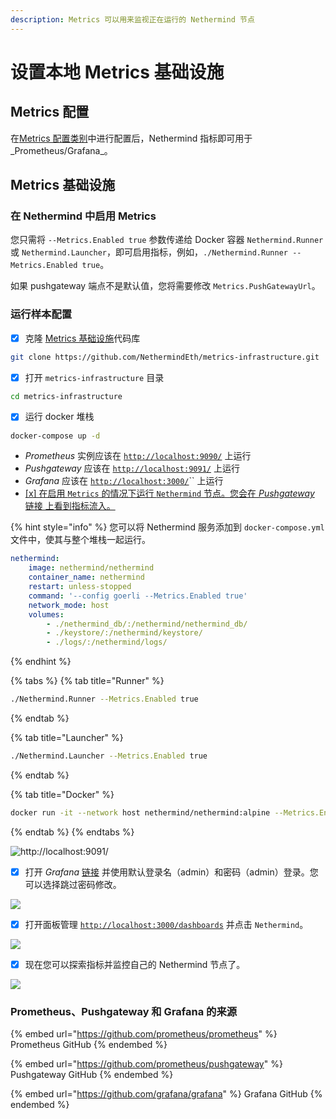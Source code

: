 ```yaml
---
description: Metrics 可以用来监视正在运行的 Nethermind 节点
---
```


# 设置本地 Metrics 基础设施

## Metrics 配置

在[Metrics 配置类别](https://github.com/NethermindEth/docs/tree/bcfb341da537eb05ae9b235a5e5b55dad92c0fbb/ethereum-client/configuration/modules/metrics.md)中进行配置后，Nethermind 指标即可用于_Prometheus/Grafana_。

## Metrics 基础设施

### 在 Nethermind 中启用 Metrics

您只需将 `--Metrics.Enabled true` 参数传递给 Docker 容器 `Nethermind.Runner` 或 `Nethermind.Launcher`，即可启用指标，例如，`./Nethermind.Runner --Metrics.Enabled true`。

如果 pushgateway 端点不是默认值，您将需要修改 `Metrics.PushGatewayUrl`。

### 运行样本配置

* [x] 克隆 [Metrics 基础设施](https://github.com/NethermindEth/metrics-infrastructure)代码库

```bash
git clone https://github.com/NethermindEth/metrics-infrastructure.git
```

* [x] 打开 `metrics-infrastructure` 目录

```bash
cd metrics-infrastructure
```

* [x] 运行 docker 堆栈

```bash
docker-compose up -d
```

* _Prometheus_ 实例应该在 [`http://localhost:9090/`](http://localhost:9090/) 上运行
* _Pushgateway_ 应该在 [`http://localhost:9091/`](http://localhost:9091/) 上运行
* _Grafana_ 应该在 [`http://localhost:3000/`](http://localhost:3000/)\`\` 上运行
* [\[x\] 在启用 `Metrics` 的情况下运行 `Nethermind` 节点。您会在 _Pushgateway_ 链接 上看到指标流入。](http://localhost:9091/)

{% hint style="info" %}
您可以将 Nethermind 服务添加到 `docker-compose.yml` 文件中，使其与整个堆栈一起运行。

```yaml
nethermind:
    image: nethermind/nethermind
    container_name: nethermind
    restart: unless-stopped
    command: '--config goerli --Metrics.Enabled true'
    network_mode: host
    volumes:
        - ./nethermind_db/:/nethermind/nethermind_db/
        - ./keystore/:/nethermind/keystore/
        - ./logs/:/nethermind/logs/
```
{% endhint %}

{% tabs %}
{% tab title="Runner" %}
```bash
./Nethermind.Runner --Metrics.Enabled true
```
{% endtab %}

{% tab title="Launcher" %}
```bash
./Nethermind.Launcher --Metrics.Enabled true
```
{% endtab %}

{% tab title="Docker" %}
```bash
docker run -it --network host nethermind/nethermind:alpine --Metrics.Enabled
```
{% endtab %}
{% endtabs %}

![http://localhost:9091/](https://nethermind.readthedocs.io/en/latest/\_images/pushgateway.png)

* [x] 打开 _Grafana_ [链接](http://localhost:3000) 并使用默认登录名（admin）和密码（admin）登录。您可以选择跳过密码修改。

![](<../../.gitbook/assets/image (28).png>)

* [x] 打开面板管理 [`http://localhost:3000/dashboards`](http://localhost:3000/dashboards) 并点击 `Nethermind`。&#x20;

![](<../../.gitbook/assets/image (26).png>)

* [x] 现在您可以探索指标并监控自己的 Nethermind 节点了。

![](<../../.gitbook/assets/image (29).png>)

### Prometheus、Pushgateway 和 Grafana 的来源

{% embed url="https://github.com/prometheus/prometheus" %}
Prometheus GitHub
{% endembed %}

{% embed url="https://github.com/prometheus/pushgateway" %}
Pushgateway GitHub
{% endembed %}

{% embed url="https://github.com/grafana/grafana" %}
Grafana GitHub
{% endembed %}
